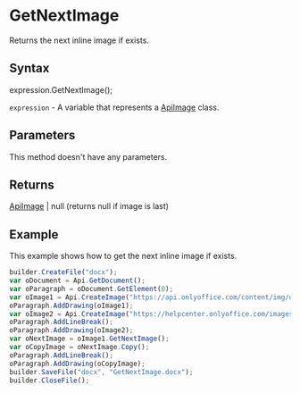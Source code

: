 # GetNextImage

Returns the next inline image if exists.

## Syntax

expression.GetNextImage();

`expression` - A variable that represents a [ApiImage](../ApiImage.md) class.

## Parameters

This method doesn't have any parameters.

## Returns

[ApiImage](../../ApiImage/ApiImage.md) &#124; null (returns null if image is last)

## Example

This example shows how to get the next inline image if exists.

```javascript
builder.CreateFile("docx");
var oDocument = Api.GetDocument();
var oParagraph = oDocument.GetElement(0);
var oImage1 = Api.CreateImage("https://api.onlyoffice.com/content/img/docbuilder/examples/coordinate_aspects.png", 60 * 36000, 35 * 36000);
oParagraph.AddDrawing(oImage1);
var oImage2 = Api.CreateImage("https://helpcenter.onlyoffice.com/images/Help/GettingStarted/Documents/big/EditDocument.png", 60 * 36000, 35 * 36000);
oParagraph.AddLineBreak();
oParagraph.AddDrawing(oImage2);
var oNextImage = oImage1.GetNextImage();
var oCopyImage = oNextImage.Copy();
oParagraph.AddLineBreak();
oParagraph.AddDrawing(oCopyImage);
builder.SaveFile("docx", "GetNextImage.docx");
builder.CloseFile();
```